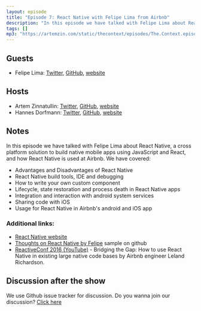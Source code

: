 ```yaml
---
layout: episode
title: "Episode 7: React Native with Felipe Lima from Airbnb"
description: "In this episode we have talked with Felipe Lima about React Native, a cross platform solution to build native mobile apps using JavaScript and React, and how React Native is used at Airbnb."
tags: []
mp3: "https://artemzin.com/static/thecontext/episodes/The.Context.episode.7.mp3"
---
```


## Guests

* Felipe Lima: [Twitter](https://twitter.com/felipecsl), [GitHub](https://github.com/felipecsl), [website](https://medium.com/@felipecsl)

## Hosts

* Artem Zinnatullin: [Twitter](https://twitter.com/artemzin), [GitHub](https://github.com/artem-zinnatullin), [website](https://artemzin.com)
* Hannes Dorfmann: [Twitter](https://twitter.com/sockeqwe), [GitHub](https://github.com/sockeqwe), [website](http://hannesdorfmann.com)

## Notes

In this episode we have talked with Felipe Lima about React Native, a cross platform solution to build native mobile apps using JavaScript and React, and how React Native is used at Airbnb. We have covered:

 - Advantages and Disadvantages of React Native
 - React Native build tools, IDE and debugging  
 - How to write your own custom component
 - Lifecycle, state restoration and process death in React Native apps
 - Integration and interaction with android system services
 - Sharing code with iOS
 - Usage for React Native in Airbnb's android and iOS app

### Additional links:

 - [React Native website](https://facebook.github.io/react-native/)
 - [Thoughts on React Native by Felipe](https://medium.com/@felipecsl/thoughts-on-react-native-from-an-android-engineers-perspective-ea2bea5aa078#.k31212quk) sample on github
 - [ReactiveConf 2016 (YouTube)](https://www.youtube.com/watch?v=npwa3ZmG9VQ) - Bridging the Gap: How to use React Native in existing large native code bases by Airbnb engineer Leland Richardson.


## Discussion after the show
We use Github issue tracker for discussion. Do you wanna join our discussion? [Click here](https://github.com/artem-zinnatullin/TheContext-Podcast/issues/55)